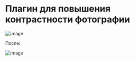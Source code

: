 # Плагин для повышения контрастности фотографии

![image](https://user-images.githubusercontent.com/56022576/205101497-887e542d-34c8-4a6c-86b1-dbc977b0e087.png)

После:

![image](https://user-images.githubusercontent.com/56022576/205101206-6800b710-092d-419a-a41b-9e0c6595e5ab.png)
